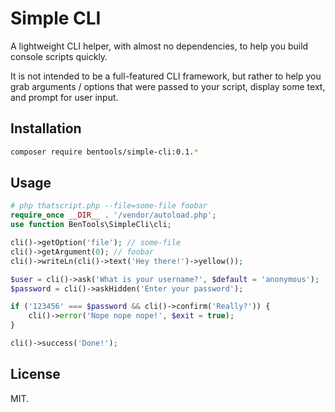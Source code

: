 # Simple CLI

A lightweight CLI helper, with almost no dependencies, to help you build console scripts quickly.

It is not intended to be a full-featured CLI framework, but rather to help you grab arguments / options that were passed to your script, display some text, and prompt for user input.

## Installation

```bash
composer require bentools/simple-cli:0.1.*
```

## Usage

```php
# php thatscript.php --file=some-file foobar
require_once __DIR__ . '/vendor/autoload.php';
use function BenTools\SimpleCli\cli;

cli()->getOption('file'); // some-file
cli()->getArgument(0); // foobar
cli()->writeLn(cli()->text('Hey there!')->yellow());

$user = cli()->ask('What is your username?', $default = 'anonymous');
$password = cli()->askHidden('Enter your password');

if ('123456' === $password && cli()->confirm('Really?')) {
    cli()->error('Nope nope nope!', $exit = true);
}

cli()->success('Done!');
```

## License

MIT.
